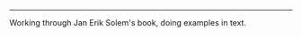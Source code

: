 --------------------------------------------------------------
Working through Jan Erik Solem's book, doing examples in text. 
